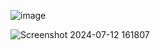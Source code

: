 ![image](https://github.com/Jesus130247/warhammer_builder/assets/150982381/aaf7c916-13cb-49f3-ba9f-65d5b5e8aeff)

![Screenshot 2024-07-12 161807](https://github.com/user-attachments/assets/5f3cc475-430e-4da5-8996-dddd0bef865a)
